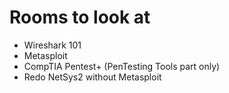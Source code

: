 # Rooms to look at

- Wireshark 101
- Metasploit
- CompTIA Pentest+ (PenTesting Tools part only)
- Redo NetSys2 without Metasploit